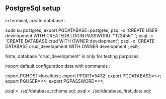 ## PostgreSql setup

in terminal, create database :

sudo su postgres;
export PGDATABASE=postgres;
psql -c 'CREATE USER development WITH CREATEDB LOGIN PASSWORD '\''123456'\''';
psql -c 'CREATE DATABASE crud WITH OWNER development';
psql -c 'CREATE DATABASE crud_development WITH OWNER development';
exit;

Note, database "crud_development" is only for testing purposes.

import default configuration data with commands :

export PGHOST=localhost;
export PPORT=5432;
export PGDATABASE=<<database name>>;
export PGUSER=<<database user>>;
export PGPASSWORD=<<database password>>;

psql < ./sql/database_schema.sql;
psql < ./sql/database_first_data.sql;
